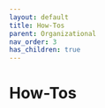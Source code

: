 ```yaml
---
layout: default
title: How-Tos
parent: Organizational
nav_order: 3
has_children: true
---
```

# How-Tos